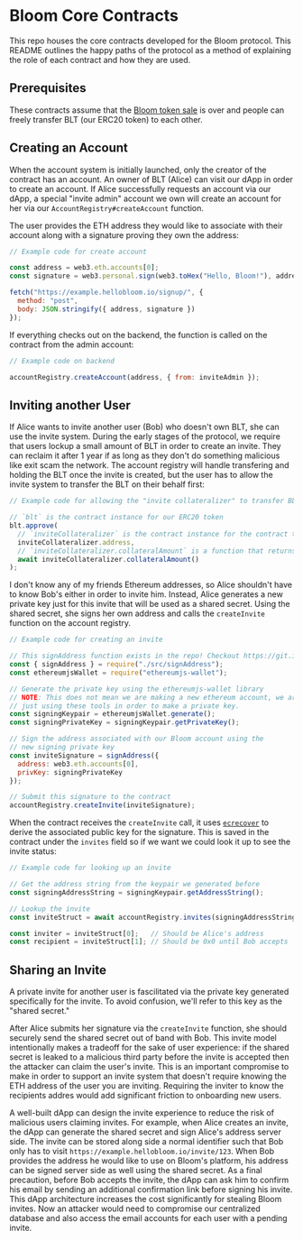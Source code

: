 # Bloom Core Contracts

This repo houses the core contracts developed for the Bloom protocol. This README outlines the happy paths of the protocol as a method of explaining the role of each contract and how they are used.

## Prerequisites

These contracts assume that the [Bloom token sale](https://github.com/hellobloom/crowdsale) is over and people can freely transfer BLT (our ERC20 token) to each other.

## Creating an Account

When the account system is initially launched, only the creator of the contract has an account. An owner of BLT (Alice) can visit our dApp in order to create an account. If Alice successfully requests an account via our dApp, a special "invite admin" account we own will create an account for her via our `AccountRegistry#createAccount` function.

The user provides the ETH address they would like to associate with their account along with a signature proving they own the address:

```js
// Example code for create account

const address = web3.eth.accounts[0];
const signature = web3.personal.sign(web3.toHex("Hello, Bloom!"), address);

fetch("https://example.hellobloom.io/signup/", {
  method: "post",
  body: JSON.stringify({ address, signature })
});
```

If everything checks out on the backend, the function is called on the contract from the admin account:

```js
// Example code on backend

accountRegistry.createAccount(address, { from: inviteAdmin });
```

## Inviting another User

If Alice wants to invite another user (Bob) who doesn't own BLT, she can use the invite system. During the early stages of the protocol, we require that users lockup a small amount of BLT in order to create an invite. They can reclaim it after 1 year if as long as they don't do something malicious like exit scam the network. The account registry will handle transfering and holding the BLT once the invite is created, but the user has to allow the invite system to transfer the BLT on their behalf first:

```js
// Example code for allowing the "invite collateralizer" to transfer BLT for the user

// `blt` is the contract instance for our ERC20 token
blt.approve(
  // `inviteCollateralizer` is the contract instance for the contract that handles token lockup and release
  inviteCollateralizer.address,
  // `inviteCollateralizer.collateralAmount` is a function that returns how much BLT is required to make an invite right now
  await inviteCollateralizer.collateralAmount()
);
```

I don't know any of my friends Ethereum addresses, so Alice shouldn't have to know Bob's either in order to invite him. Instead, Alice generates a new private key just for this invite that will be used as a shared secret. Using the shared secret, she signs her own address and calls the `createInvite` function on the account registry.

```js
// Example code for creating an invite

// This signAddress function exists in the repo! Checkout https://git.io/vb1hc
const { signAddress } = require("./src/signAddress");
const ethereumjsWallet = require("ethereumjs-wallet");

// Generate the private key using the ethereumjs-wallet library
// NOTE: This does not mean we are making a new ethereum account, we are
// just using these tools in order to make a private key.
const signingKeypair = ethereumjsWallet.generate();
const signingPrivateKey = signingKeypair.getPrivateKey();

// Sign the address associated with our Bloom account using the
// new signing private key
const inviteSignature = signAddress({
  address: web3.eth.accounts[0],
  privKey: signingPrivateKey
});

// Submit this signature to the contract
accountRegistry.createInvite(inviteSignature);
```

When the contract receives the `createInvite` call, it uses [`ecrecover`](https://git.io/vb1h4) to derive the associated public key for the signature. This is saved in the contract under the `invites` field so if we want we could look it up to see the invite status:

```js
// Example code for looking up an invite

// Get the address string from the keypair we generated before
const signingAddressString = signingKeypair.getAddressString();

// Lookup the invite
const inviteStruct = await accountRegistry.invites(signingAddressString);

const inviter = inviteStruct[0];   // Should be Alice's address
const recipient = inviteStruct[1]; // Should be 0x0 until Bob accepts
```

## Sharing an Invite

A private invite for another user is fascilitated via the private key generated specifically for the invite. To avoid confusion, we'll refer to this key as the "shared secret."

After Alice submits her signature via the `createInvite` function, she should securely send the shared secret out of band with Bob. This invite model intentionally makes a tradeoff for the sake of user experience: if the shared secret is leaked to a malicious third party before the invite is accepted then the attacker can claim the user's invite. This is an important compromise to make in order to support an invite system that doesn't require knowing the ETH address of the user you are inviting. Requiring the inviter to know the recipients addres would add significant friction to onboarding new users.

A well-built dApp can design the invite experience to reduce the risk of malicious users claiming invites. For example, when Alice creates an invite, the dApp can generate the shared secret and sign Alice's address server side. The invite can be stored along side a normal identifier such that Bob only has to visit `https://example.hellobloom.io/invite/123`. When Bob provides the address he would like to use on Bloom's platform, his address can be signed server side as well using the shared secret. As a final precaution, before Bob accepts the invite, the dApp can ask him to confirm his email by sending an additional confirmation link before signing his invite. This dApp architecture increases the cost significantly for stealing Bloom invites. Now an attacker would need to compromise our centralized database and also access the email accounts for each user with a pending invite.
